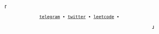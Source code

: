 <h2></h2><br>

<p align="left"><strong><samp>「</samp></strong></p>
   <p align="center">
      <samp>
         <a href="https://t.me/kitanoyoru" target="_blank">telegram</a> &#8226;
         <a href="https://twitter.com/kitanoyoru_" target="_blank">twitter</a> &#8226;
         <a href="https://leetcode.com/kitanoyoru_" target="_blank">leetcode</a> &#8226;
      </samp>
   </p>
<p align="right"><strong><samp>」</samp></strong></p>

<br>
   
